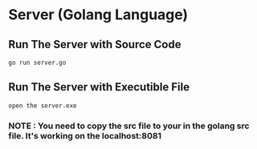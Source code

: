 # Server (Golang Language)

## Run The Server with Source Code
```
go run server.go
```
## Run The Server with Executible File
```
open the server.exe
```


### NOTE : You need to copy the src file to your in the golang src file. It's working on the localhost:8081


